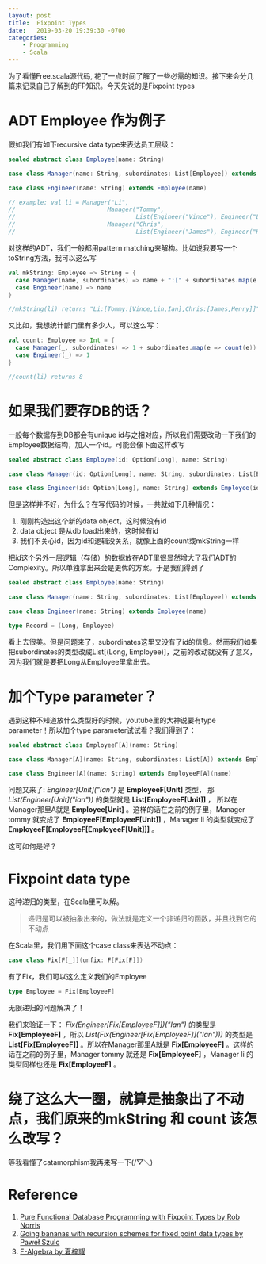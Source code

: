 ```yaml
---
layout: post
title:  Fixpoint Types
date:   2019-03-20 19:39:30 -0700
categories: 
    - Programming
    - Scala 
---
```


为了看懂Free.scala源代码, 花了一点时间了解了一些必需的知识。接下来会分几篇来记录自己了解到的FP知识。今天先说的是Fixpoint types

# ADT Employee 作为例子

假如我们有如下recursive data type来表达员工层级： 

```scala
sealed abstract class Employee(name: String)

case class Manager(name: String, subordinates: List[Employee]) extends Employee(name)

case class Engineer(name: String) extends Employee(name)

// example: val li = Manager("Li", 
//                          Manager("Tommy", 
//                                  List(Engineer("Vince"), Engineer("Lin"), Engineer("Ian"))), 
//                          Manager("Chris",
//                                  List(Engineer("James"), Engineer("Henry"))))
```

对这样的ADT，我们一般都用pattern matching来解构。比如说我要写一个toString方法，我可以这么写

```scala
val mkString: Employee => String = {
  case Manager(name, subordinates) => name + ":[" + subordinates.map(e => mkString(e)).mkString(",") + "]"
  case Engineer(name) => name
}

//mkString(li) returns "Li:[Tommy:[Vince,Lin,Ian],Chris:[James,Henry]]"
```

又比如，我想统计部门里有多少人，可以这么写：

```scala
val count: Employee => Int = {
  case Manager(_, subordinates) => 1 + subordinates.map(e => count(e)).reduceLeft(_+_)
  case Engineer(_) => 1
}

//count(li) returns 8
```

# 如果我们要存DB的话？

一般每个数据存到DB都会有unique id与之相对应，所以我们需要改动一下我们的Employee数据结构，加入一个id。可能会像下面这样改写

```scala
sealed abstract class Employee(id: Option[Long], name: String)

case class Manager(id: Option[Long], name: String, subordinates: List[Employee]) extends Employee(id, name)

case class Engineer(id: Option[Long], name: String) extends Employee(id, name)
```

但是这样并不好，为什么？在写代码的时候，一共就如下几种情况：

1. 刚刚构造出这个新的data object，这时候没有id
2. data object 是从db load出来的，这时候有id
3. 我们不关心id，因为id和逻辑没关系，就像上面的count或mkString一样

把id这个另外一层逻辑（存储）的数据放在ADT里很显然增大了我们ADT的Complexity。所以单独拿出来会是更优的方案。于是我们得到了

```scala
sealed abstract class Employee(name: String)

case class Manager(name: String, subordinates: List[Employee]) extends Employee(name)

case class Engineer(name: String) extends Employee(name)

type Record = (Long, Employee)
```

看上去很美。但是问题来了，subordinates这里又没有了id的信息。然而我们如果把subordinates的类型改成List\[(Long, Employee)\]，之前的改动就没有了意义，因为我们就是要把Long从Employee里拿出去。

# 加个Type parameter？

遇到这种不知道放什么类型好的时候，youtube里的大神说要有type parameter！所以加个type parameter试试看？我们得到了：

```scala
sealed abstract class EmployeeF[A](name: String)

case class Manager[A](name: String, subordinates: List[A]) extends EmployeeF[A](name)

case class Engineer[A](name: String) extends EmployeeF[A](name)
```

问题又来了: _Engineer\[Unit\]("Ian")_ 是 __EmployeeF\[Unit\]__ 类型， 那 _List(Engineer\[Unit\]("ian"))_ 的类型就是 __List\[EmployeeF\[Unit\]\]__ ， 所以在Manager那里A就是 __Employee\[Unit\]__ 。这样的话在之前的例子里，Manager tommy 就变成了 __EmployeeF\[EmployeeF\[Unit\]\]__ ，Manager li 的类型就变成了 __EmployeeF\[EmployeeF\[EmployeeF\[Unit\]\]\]__ 。

这可如何是好？

# Fixpoint data type

这种递归的类型，在Scala里可以解。

> 递归是可以被抽象出来的，做法就是定义一个非递归的函数，并且找到它的不动点

在Scala里，我们用下面这个case class来表达不动点：
```scala
case class Fix[F[_]](unfix: F[Fix[F]])
```

有了Fix，我们可以这么定义我们的Employee
```scala
type Employee = Fix[EmployeeF]
```

无限递归的问题解决了！

我们来验证一下：
_Fix(Engineer\[Fix\[EmployeeF\]\])("Ian")_ 的类型是 __Fix\[EmployeeF\]__ ，所以 _List(Fix(Engineer\[Fix\[EmployeeF\]\]("Ian")))_ 的类型是 __List\[Fix\[EmployeeF\]\]__ 。所以在Manager那里A就是 __Fix\[EmployeeF\]__ 。这样的话在之前的例子里，Manager tommy 就还是 __Fix\[EmployeeF\]__ ，Manager li 的类型同样也还是 __Fix\[EmployeeF\]__ 。

# 绕了这么大一圈，就算是抽象出了不动点，我们原来的mkString 和 count 该怎么改写？
等我看懂了catamorphism我再来写一下(/▽＼)

# Reference

1. [Pure Functional Database Programming with Fixpoint Types by Rob Norris](https://www.youtube.com/watch?v=7xSfLPD6tiQ)
2. [Going bananas with recursion schemes for fixed point data types by Paweł Szulc](https://www.youtube.com/watch?v=IlvJnkWH6CA)
3. [F-Algebra by 夏梓耀](https://zhuanlan.zhihu.com/p/21354189)